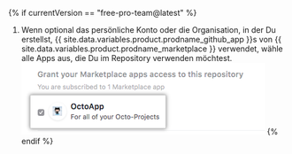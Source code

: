 {% if currentVersion == "free-pro-team@latest" %}
1. Wenn optional das persönliche Konto oder die Organisation, in der Du erstellst, {{ site.data.variables.product.prodname_github_app }}s von {{ site.data.variables.product.prodname_marketplace }} verwendet, wähle alle Apps aus, die Du im Repository verwenden möchtest. ![Liste der {{ site.data.variables.product.prodname_github_app }}s Deines Kontos von {{ site.data.variables.product.prodname_marketplace }} und Option zum Gewähren von Zugriff](/assets/images/help/repository/create-repository-choose-marketplace-apps.png)
{% endif %}

